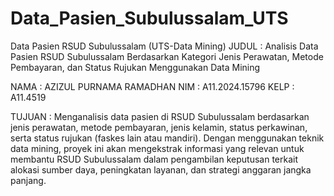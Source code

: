 # Data_Pasien_Subulussalam_UTS
Data Pasien RSUD Subulussalam (UTS-Data Mining)
JUDUL : Analisis Data Pasien RSUD Subulussalam Berdasarkan Kategori Jenis Perawatan, Metode Pembayaran, dan Status Rujukan Menggunakan Data Mining

NAMA : AZIZUL PURNAMA RAMADHAN
NIM : A11.2024.15796
KELP : A11.4519

TUJUAN : Menganalisis data pasien di RSUD Subulussalam berdasarkan jenis perawatan, metode pembayaran, jenis kelamin, status perkawinan, serta status rujukan (faskes lain atau mandiri). Dengan menggunakan teknik data mining, proyek ini akan mengekstrak informasi yang relevan untuk membantu RSUD Subulussalam dalam pengambilan keputusan terkait alokasi sumber daya, peningkatan layanan, dan strategi anggaran jangka panjang.
